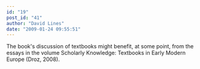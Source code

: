 ```yaml
---
id: "19"
post_id: "41"
author: "David Lines"
date: "2009-01-24 09:55:51"
---
```

The book's discussion of textbooks might benefit, at some point, from the essays in the volume Scholarly Knowledge: Textbooks in Early Modern Europe (Droz, 2008).
